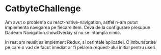 # CatbyteChallenge

Am avut o problema cu react-native-navigation, astfel n-am putut implementa navigarea pe fiecare item. Ceva de la configurare presupun. Dadeam Navigation.showOverlay si nu se intampla nimic.

In rest am reusit sa implement Redux, si cerintele aplicatiei. O imbunatatire pe care o vad de facut imediat ar fi pelarea request-ului initial pentru useri. 